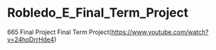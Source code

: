 # Robledo_E_Final_Term_Project
665 Final Project
Final Term Project(https://www.youtube.com/watch?v=24hoDrrHde4)
